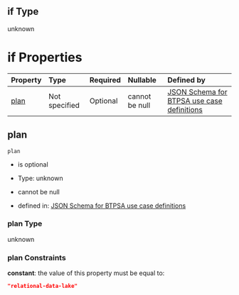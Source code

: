 ## if Type

unknown

# if Properties

| Property      | Type          | Required | Nullable       | Defined by                                                                                                                                                                                                                                  |
| :------------ | :------------ | :------- | :------------- | :------------------------------------------------------------------------------------------------------------------------------------------------------------------------------------------------------------------------------------------ |
| [plan](#plan) | Not specified | Optional | cannot be null | [JSON Schema for BTPSA use case definitions](btpsa-usecase-properties-services-items-allof-1-then-allof-37-then-allof-6-if-properties-plan.md "undefined#/properties/services/items/allOf/1/then/allOf/37/then/allOf/6/if/properties/plan") |

## plan



`plan`

*   is optional

*   Type: unknown

*   cannot be null

*   defined in: [JSON Schema for BTPSA use case definitions](btpsa-usecase-properties-services-items-allof-1-then-allof-37-then-allof-6-if-properties-plan.md "undefined#/properties/services/items/allOf/1/then/allOf/37/then/allOf/6/if/properties/plan")

### plan Type

unknown

### plan Constraints

**constant**: the value of this property must be equal to:

```json
"relational-data-lake"
```
